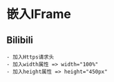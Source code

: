 # 嵌入IFrame
## Bilibili
```ad-note
- 加入Https请求头
- 加入width属性 => width="100%"
- 加入height属性 => height="450px"
```